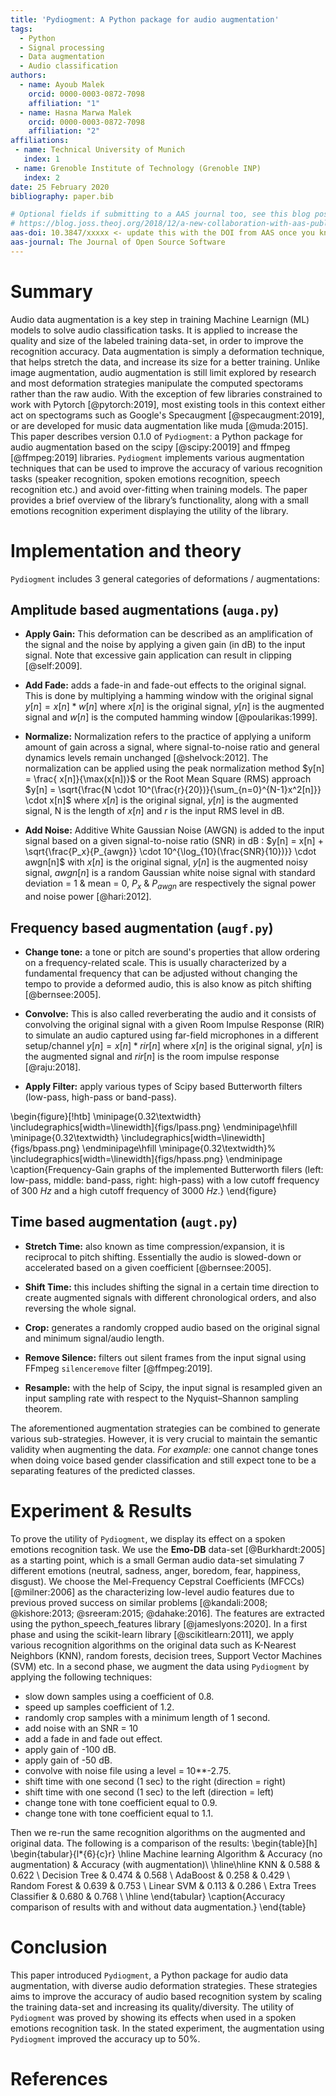 ```yaml
---
title: 'Pydiogment: A Python package for audio augmentation'
tags:
  - Python
  - Signal processing
  - Data augmentation
  - Audio classification
authors:
  - name: Ayoub Malek
    orcid: 0000-0003-0872-7098
    affiliation: "1"
  - name: Hasna Marwa Malek
    orcid: 0000-0003-0872-7098
    affiliation: "2"
affiliations:
 - name: Technical University of Munich
   index: 1
 - name: Grenoble Institute of Technology (Grenoble INP)
   index: 2
date: 25 February 2020
bibliography: paper.bib

# Optional fields if submitting to a AAS journal too, see this blog post:
# https://blog.joss.theoj.org/2018/12/a-new-collaboration-with-aas-publishing
aas-doi: 10.3847/xxxxx <- update this with the DOI from AAS once you know it.
aas-journal: The Journal of Open Source Software
---
```


# Summary
Audio data augmentation is a key step in training Machine Learnign (ML) models to solve audio classification tasks.
It is applied to increase the quality and size of the labeled training data-set, in order to improve the recognition accuracy.
Data augmentation is simply a deformation technique, that helps stretch the data, and increase its size for a better training.
Unlike image augmentation, audio augmentation is still limit explored by research and most deformation strategies manipulate the computed spectorams rather than the raw audio. With the exception of few libraries constrained to work with Pytorch [@pytorch:2019], most existing tools in this context either act on spectograms such as Google's Specaugment [@specaugment:2019], or are developed for music data augmentation like muda [@muda:2015]. This paper describes version 0.1.0 of `Pydiogment`: a Python package for audio augmentation based on the scipy [@scipy:20019] and ffmpeg [@ffmpeg:2019] libraries.
`Pydiogment` implements various augmentation techniques that can be used to improve the accuracy of various recognition tasks (speaker recognition, spoken emotions recognition, speech recognition etc.) and avoid over-fitting when training models.
The paper provides a brief overview of the library’s functionality, along with a small emotions recognition experiment displaying the utility of the library.

# Implementation and theory
`Pydiogment` includes 3 general categories of deformations / augmentations:

## Amplitude based augmentations (`auga.py`)
  - **Apply Gain:** This deformation can be described as an amplification of the signal and the noise by applying a given gain (in dB) to the input signal. Note that excessive gain application can result in clipping [@self:2009].

  - **Add Fade:** adds a fade-in and fade-out effects to the original signal. This is done by multiplying a hamming window with the original signal  $y[n] = x[n] * w[n]$ where $x[n]$ is the original signal, $y[n]$ is the augmented signal and $w[n]$ is the computed hamming window  [@poularikas:1999].

  - **Normalize:** Normalization refers to the practice of applying a uniform amount of gain across a signal, where signal-to-noise ratio and general dynamics levels remain unchanged [@shelvock:2012]. The normalization can be applied using the peak normalization method $y[n] = \frac{ x[n]}{\max(x[n])}$ or the Root Mean Square (RMS) approach $y[n] = \sqrt{\frac{N \cdot 10^(\frac{r}{20})}{\sum_{n=0}^{N-1}x^2[n]}} \cdot x[n]$ where $x[n]$ is the original signal, $y[n]$ is the augmented signal, N is the length of $x[n]$ and $r$ is the input RMS level in dB.

  - **Add Noise:** Additive White Gaussian Noise (AWGN) is added to the input signal based on a given signal-to-noise ratio (SNR) in dB : $y[n] = x[n] + \sqrt{\frac{P_x}{P_{awgn}} \cdot 10^{\log_{10}(\frac{SNR}{10})}} \cdot awgn[n]$ with $x[n]$ is the original signal, $y[n]$ is the augmented noisy signal, $awgn[n]$ is a random Gaussian white noise signal with standard deviation = 1 & mean = 0, $P_x$ & $P_{awgn}$ are respectively the signal power and noise power [@hari:2012].


## Frequency based augmentation (`augf.py`)
  - **Change tone:** a tone or pitch are sound's properties that allow ordering on a frequency-related scale. This is usually characterized by a fundamental frequency that can be adjusted without changing the tempo to provide a deformed audio, this is also know as pitch shifting [@bernsee:2005].

  - **Convolve:**  This is also called reverberating the audio and it consists of convolving the original signal with a given Room Impulse Response (RIR) to simulate an audio captured using far-field microphones in a different setup/channel $y[n] = x[n] * rir[n]$ where $x[n]$ is the original signal, $y[n]$ is the augmented signal and $rir[n]$ is the room impulse response [@raju:2018].

  - **Apply Filter:** apply various types of Scipy based Butterworth filters (low-pass, high-pass or band-pass).

  \begin{figure}[!htb]
      \minipage{0.32\textwidth}
        \includegraphics[width=\linewidth]{figs/lpass.png}
      \endminipage\hfill
      \minipage{0.32\textwidth}
        \includegraphics[width=\linewidth]{figs/bpass.png}
      \endminipage\hfill
      \minipage{0.32\textwidth}%
        \includegraphics[width=\linewidth]{figs/hpass.png}
      \endminipage
  \caption{Frequency-Gain graphs of the implemented Butterworth filers (left: low-pass, middle: band-pass, right: high-pass) with a low cutoff frequency of 300 $Hz$ and a high cutoff frequency of 3000 $Hz$.}
  \end{figure}

## Time based augmentation (`augt.py`)
  - **Stretch Time:** also known as time compression/expansion, it is reciprocal to pitch shifting. Essentially the audio is slowed-down or accelerated based on a given coefficient [@bernsee:2005].

  - **Shift Time:**  this includes shifting the signal in a certain time direction to create augmented signals with different chronological orders, and also reversing the whole signal.

  - **Crop:** generates a randomly cropped audio based on the original signal and minimum signal/audio length.

  - **Remove Silence:** filters out silent frames from the input signal using FFmpeg `silenceremove` filter [@ffmpeg:2019].

  - **Resample:** with the help of Scipy, the input signal is resampled given an input sampling rate with respect to the  Nyquist–Shannon sampling theorem.

The aforementioned augmentation strategies can be combined to generate various sub-strategies.
However, it is very crucial to maintain the semantic validity when augmenting the data.
*For example:* one cannot change tones when doing voice based gender classification and still expect tone to be a separating features of the predicted classes.

# Experiment & Results
To prove the utility of `Pydiogment`, we display its effect on a spoken emotions recognition task.
We use the **Emo-DB** data-set  [@Burkhardt:2005] as a starting point, which is a small German audio data-set simulating 7 different emotions (neutral, sadness, anger, boredom, fear, happiness, disgust). We choose the Mel-Frequency Cepstral Coefficients (MFCCs) [@milner:2006] as the characterizing low-level audio features due to previous proved success on similar problems [@kandali:2008; @kishore:2013; @sreeram:2015; @dahake:2016]. The features are extracted using the python_speech_features library [@jameslyons:2020]. In a first phase and using the scikit-learn library [@scikitlearn:2011], we apply various recognition algorithms on the original data such as K-Nearest Neighbors (KNN), random forests, decision trees, Support Vector Machines (SVM) etc.
In a second phase, we augment the data using `Pydiogment` by applying the following techniques:

- slow down samples using a coefficient of 0.8.
- speed up samples coefficient of 1.2.
- randomly crop samples with a minimum length of 1 second.
- add noise with an SNR = 10
- add a fade in and fade out effect.
- apply gain of -100 dB.
- apply gain of -50 dB.
- convolve with noise file using a level = 10**-2.75.
- shift time with one second (1 sec) to the right (direction = right)
- shift time with one second (1 sec) to the left (direction = left)
- change tone with tone coefficient equal to 0.9.
- change tone with tone coefficient equal to 1.1.

Then we re-run the same recognition algorithms on the augmented and original data. The following is a comparison of the results:
\begin{table}[h]
    \begin{tabular}{l*{6}{c}r}
        \hline
        Machine learning Algorithm  & Accuracy (no augmentation) & Accuracy (with augmentation)\\
        \hline\hline
        KNN                         &             0.588          &           0.622              \\
        Decision Tree               &             0.474          &           0.568              \\
        AdaBoost                    &             0.258          &           0.429              \\
        Random Forest               &             0.639          &           0.753              \\
        Linear SVM                  &             0.113          &           0.286              \\
        Extra Trees Classifier      &             0.680          &           0.768              \\
        \hline
    \end{tabular}
\caption{Accuracy comparison of results with and without data augmentation.}
\end{table}

# Conclusion

This paper introduced `Pydiogment`, a Python package for audio data augmentation, with diverse audio deformation strategies.
These strategies aims to improve the accuracy of audio based recognition system by scaling the training data-set and increasing its quality/diversity.
The utility of `Pydiogment` was proved by showing its effects when used in a spoken emotions recognition task. In the stated experiment, the augmentation using `Pydiogment` improved the accuracy up to 50%.


# References
